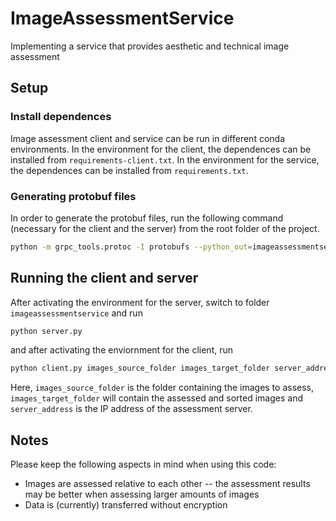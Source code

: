 # ImageAssessmentService
Implementing a service that provides aesthetic and technical image assessment

## Setup
### Install dependences
Image assessment client and service can be run in different conda environments. In the environment for the client,
the dependences can be installed from `requirements-client.txt`. In the environment for the service, the dependences
can be installed from `requirements.txt`.

### Generating protobuf files
In order to generate the protobuf files, run the following command (necessary for the client and the server) from
the root folder of the project.
```bash
python -m grpc_tools.protoc -I protobufs --python_out=imageassessmentservice --grpc_python_out=imageassessmentservice protobufs/imageassessment.proto
```

## Running the client and server
After activating the environment for the server, switch to folder `imageassessmentservice` and run
```python
python server.py
```
and after activating the enviornment for the client, run 
```python
python client.py images_source_folder images_target_folder server_address
```
Here, `images_source_folder` is the folder containing the images to assess, `images_target_folder` will contain the
assessed and sorted images and `server_address` is the IP address of the assessment server.

## Notes
Please keep the following aspects in mind when using this code:
* Images are assessed relative to each other -- the assessment results may be better when assessing larger amounts of images
* Data is (currently) transferred without encryption